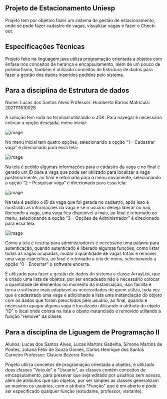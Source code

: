 ## Projeto de Estacionamento Uniesp

Projeto tem por objetivo fazer um sistema de gestão de estacionamento, onde se pode fazer cadastro de vagas, visualizar vagas e fazer o Check-out.

## Especificações Técnicas

Projeto feito na linguagem java utiliza programação orientada a objetos com ênfase nos conceitos de herança e encapsulamento, além de um pouco de polimorfismo, também é utilizado conceitos de Estrutura de dados para fazer a gestão dos dados inseridos pedidos pelo sistema.

## Para a disciplina de Estrutura de dados

Nome: Lucas dos Santos Alves
Professor: Humberto Barros
Matrícula: 2021111510028

A solução tem roda no terminal utilizando o JDK. Para navegar é necessário colocar a opção desejada, menu inicial: 

![image](https://user-images.githubusercontent.com/79539419/141661307-96501bf4-aee3-4e3d-ba86-ef1de73d1cb7.png)

No menu inicial tem quatro opções, selecionando a opção “1 – Cadastrar vaga” é direcionado para essa tela:

![image](https://user-images.githubusercontent.com/79539419/141661319-42b78529-55d8-4592-8158-268669dad014.png)

Na tela é pedido algumas informações para o cadastro da vaga e no final é gerado um ID para a vaga que pode ser utilizado para localizar a vaga posteriormente, ao final é retornado para o menu novamente, selecionando a opção “2 – Pesquisar vaga” é direcionado para essa tela:

![image](https://user-images.githubusercontent.com/79539419/141661335-bcff3a64-6c58-44bc-b764-35826e222092.png)

Na tela é pedido o ID da vaga que foi gerada no cadastro, após isso é mostrado as informações da vaga e se o usuário deseja liberar ou não, liberando a vaga, uma vaga fica disponível a mais, ao final é retornado ao menu, selecionando a opção “3 – Opções de Administrador” é direcionado para essa tela: 

![image](https://user-images.githubusercontent.com/79539419/141661343-553d0469-837e-4bd7-ab6a-a7e45e4360e5.png)

Como a tela é restrita para administradores é necessário uma palavra para autenticação, quando autenticado é liberado algumas funções, como listar todas as vagas ocupadas, mudar a quantidade de vagas totais e remover uma vaga especifica, ao final é retornado a tela de menu, selecionando a opção “0 – Encerrar” o software encerra.

É utilizado para fazer a gestão de dados do sistema a classe ArrayList, que é criado uma lista de objetos, por ser encadeado não é necessário colocar a quantidade de elementos no momento da instanciação, isso facilita e torna o software mais adaptavel as necessidades de quem utiliza, toda vez que é cadastrado uma vaga é adicionado a lista uma instanciação do objeto com os dados que foram prenchidos pelo usuário, ao final, quando é necessário apagar alguma vaga é localizado utilizando o atributo do objeto "ID" o local onde consta na lista o objeto instanciado e removido utiliando a função "remove" da classe.

## Para a disciplina de Liguagem de Programação II

Alunos: Lucas dos Santos Alves, Lucas Martins Gadelha, Simone Martins de Pontes, Juliana Félix de Souza Gomes, Carlos Henrique dos Santos Carneiro
Professor: Glaucio Bezerra Rocha

Projeto utiliza conceitos de programação orientada a objetos, é utilizado duas classes "Veiculo" e "Usuario", as classes contém conceitos de emcapsulamento, para presevar que seja editado por usuários sem acesso, além de atributos que são objetos, por ser simples as classes generalizam ao maximo os usuários, com o atributo "Função" que é em aberto e pode ser especificado qualquer função (estudante, professor, visitante).
